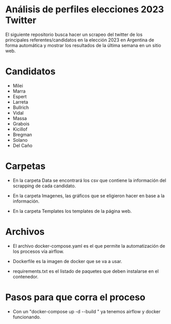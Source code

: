 # Análisis de perfiles elecciones 2023 Twitter
El siguiente repositorio busca hacer un scrapeo del twitter de los principales referentes/candidatos en la elección 2023 en Argentina de forma automática y mostrar los resultados de la última semana en un sitio web.

# Candidatos
- Milei
- Marra
- Espert
- Larreta
- Bullrich
- Vidal
- Massa
- Grabois
- Kicillof
- Bregman
- Solano
- Del Caño


# Carpetas

- En la carpeta Data se encontrará los csv que contiene la información del scrapping de cada candidato.

- En la carpeta Imagenes, las gráficos que se eligieron hacer en base a la información.

- En la carpeta Templates los templates de la página web.

# Archivos

- El archivo docker-compose.yaml es el que permite la automatización de los procesos vía airflow.

- Dockerfile es la imagen de docker que se va a usar.

- requirements.txt es el listado de paquetes que deben instalarse en el contenedor.



# Pasos para que corra el proceso

- Con un "docker-compose up -d --build " ya tenemos airflow y docker funcionando.






